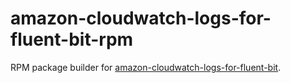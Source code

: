 # amazon-cloudwatch-logs-for-fluent-bit-rpm

RPM package builder for [amazon-cloudwatch-logs-for-fluent-bit](https://github.com/aws/amazon-cloudwatch-logs-for-fluent-bit).
